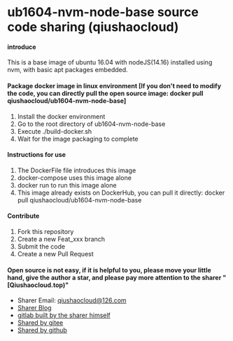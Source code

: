 # ub1604-nvm-node-base source code sharing (qiushaocloud)


#### introduce
This is a base image of ubuntu 16.04 with nodeJS(14.16) installed using nvm, with basic apt packages embedded.


#### Package docker image in linux environment [If you don't need to modify the code, you can directly pull the open source image: docker pull qiushaocloud/ub1604-nvm-node-base]
1. Install the docker environment
2. Go to the root directory of ub1604-nvm-node-base
3. Execute ./build-docker.sh
4. Wait for the image packaging to complete


#### Instructions for use

1. The DockerFile file introduces this image
2. docker-compose uses this image alone
3. docker run to run this image alone
4. This image already exists on DockerHub, you can pull it directly: docker pull qiushaocloud/ub1604-nvm-node-base


#### Contribute

1. Fork this repository
2. Create a new Feat_xxx branch
3. Submit the code
4. Create a new Pull Request


#### Open source is not easy, if it is helpful to you, please move your little hand, give the author a star, and please pay more attention to the sharer "[Qiushaocloud.top)"

* Sharer Email: [qiushaocloud@126.com](mailto:qiushaocloud@126.com)
* [Sharer Blog](https://www.qiushaocloud.top)
* [gitlab built by the sharer himself](https://gitlab.qiushaocloud.top/qiushaocloud)
* [Shared by gitee](https://gitee.com/qiushaocloud/dashboard/projects)
* [Shared by github](https://github.com/qiushaocloud?tab=repositories)